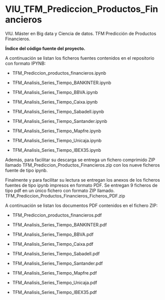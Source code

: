 # VIU_TFM_Prediccion_Productos_Financieros
VIU. Máster en Big data y Ciencia de datos. TFM Predicción de Productos Financieros.

**Índice del código fuente del proyecto.**

A continuación se listan los ficheros  fuentes contenidos en el repositorio con formato IPYNB:

- TFM_Prediccion_productos_financieros.ipynb

- TFM_Analisis_Series_Tiempo_BANKINTER.ipynb

- TFM_Analisis_Series_Tiempo_BBVA.ipynb

- TFM_Analisis_Series_Tiempo_Caixa.ipynb

- TFM_Analisis_Series_Tiempo_Sabadell.ipynb

- TFM_Analisis_Series_Tiempo_Santander.ipynb

- TFM_Analisis_Series_Tiempo_Mapfre.ipynb

- TFM_Analisis_Series_Tiempo_Unicaja.ipynb

- TFM_Analisis_Series_Tiempo_IBEX35.ipynb

Además, para facilitar su descarga se entrega un fichero comprimido ZIP llamado TFM_Prediccion_Productos_Financieros.zip con los nueve ficheros fuente de tipo ipynb.  

Finalmente y para facilitar su lectura se entregan los anexos de los ficheros fuentes de tipo ipynb impresos en formato PDF. Se entregan 9 ficheros de tipo pdf en un único fichero con formato ZIP llamado. TFM_Prediccion_Productos_Financieros_Ficheros_PDF.zip

A continuación se listan los documentos PDF contenidos en el fichero ZIP: 

- TFM_Prediccion_productos_financieros.pdf

- TFM_Analisis_Series_Tiempo_BANKINTER.pdf

- TFM_Analisis_Series_Tiempo_BBVA.pdf

- TFM_Analisis_Series_Tiempo_Caixa.pdf

- TFM_Analisis_Series_Tiempo_Sabadell.pdf

- TFM_Analisis_Series_Tiempo_Santander.pdf

- TFM_Analisis_Series_Tiempo_Mapfre.pdf

- TFM_Analisis_Series_Tiempo_Unicaja.pdf

- TFM_Analisis_Series_Tiempo_IBEX35.pdf


